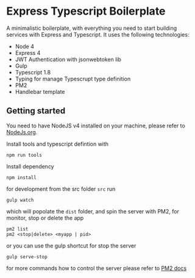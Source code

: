 # Express Typescript Boilerplate

A minimalistic boilerplate, with everything you need to start building services with Express and Typescript. It uses the following technologies:

 - Node 4
 - Express 4
 - JWT Authentication with jsonwebtoken lib
 - Gulp
 - Typescript 1.8
 - Typing for manage Typescrupt type definition
 - PM2
 - Handlebar template

## Getting started

You need to have NodeJS v4 installed on your machine, please refer to [NodeJs.org](https://nodejs.org).

Install tools and typescript defintion with
    
    npm run tools

Install dependency
    
    npm install

for development from the src folder ```src``` run

    gulp watch

which will popolate the ```dist``` folder, and spin the server with PM2, for monitor, stop or delete the app

    pm2 list
    pm2 <stop|delete> <myapp | pid>

or you can use the gulp shortcut for stop the server

    gulp serve-stop

for more commands how to control the server please refer to [PM2 docs](http://pm2.keymetrics.io/)
    